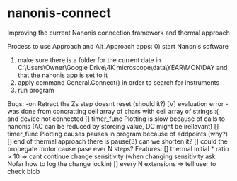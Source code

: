 # nanonis-connect
Improving the current Nanonis connection framework and thermal approach

Process to use Approach and Alt_Approach apps:
0) start Nanonis software
1) make sure there is a folder for the current date in C:\Users\Owner\Google Drive\4K microscope\data\YEAR\MON\DAY
and that the nanonis app is set to it
2) apply command General.Connect() in order to search for instruments 
3) run program

Bugs:
-on Retract the Zs step doesnt reset (should it?)
[V] evaluation error - was done from concratting cell array of chars with cell array of strings :( and device not connected
[] timer_func Plotting is slow because of calls to nanonis (AC can be reduced by storeing value, DC might be irellavant)
[] timer_func Plotting causes pauses in program because of addpoints (why?)
[] end of thermal approach there is pause(3) can we shorten it?
[] could the propegate motor cause pase ever N steps?
Features:
[] thermal initial * ratio > 10 => cant continue change sensitivity (when changing sensitivity ask Nofar how to log the change lockin)
[] every N extensions => tell user to check blob


